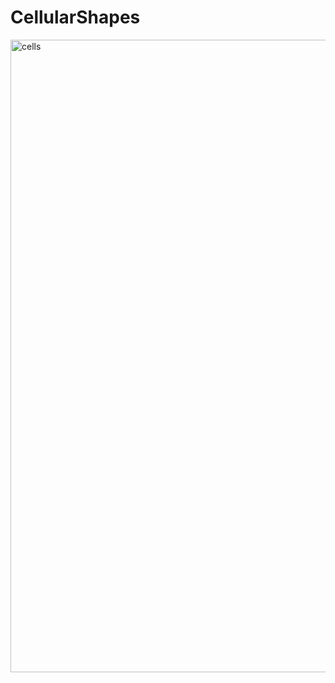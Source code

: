 # CellularShapes
<img width="1012" alt="cells" src="https://cloud.githubusercontent.com/assets/3063500/18814098/66241696-836c-11e6-9d34-a77cf3119c38.png">
